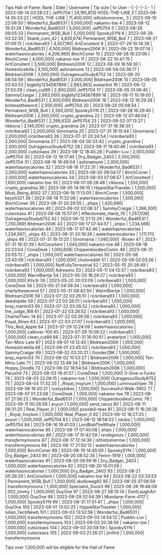Tips Hall of Fame:
Rank | Date | Username | Tip size | to User
:-|:-|:-|-:|:-
1 | 2023-08-14 03:28:23 | Jeff5704 | 24,195,813| HODL-THE-LINE
2 | 2023-08-14 05:33:22 | HODL-THE-LINE | 11,400,000| isthistomorrow_
3 | 2023-08-10 22:08:50 | Wonderful_Bad6531 | 5,000,000| nakamo-toe
4 | 2023-08-12 19:31:26 | Wonderful_Bad6531 | 5,000,000| Jeff5704
5 | 2023-08-26 09:05:33 | Permanent_WSB_Bull | 5,000,000| SpookySYN
6 | 2023-08-26 03:32:35 | Skank_cunt_42 | 4,835,674| Permanent_WSB_Bull
7 | 2023-08-21 01:09:13 | rickribera93 | 4,507,190| ArtConsitent
8 | 2023-07-29 10:14:39 | Wonderful_Bad6531 | 4,500,000| Bitdream200K
9 | 2023-08-22 19:07:14 | waterhasnocalories | 4,206,969| 8inchConer
10 | 2023-08-28 16:23:06 | 8inchConer | 4,000,000| nakamo-toe
11 | 2023-08-22 10:47:15 | ArtConsitent | 3,500,000| Bitdream200K
12 | 2023-08-09 16:59:30 | Homeslicekilla | 3,100,000| ashinamune
13 | 2023-08-04 04:36:17 | Bitdream200K | 3,000,000| OutrageousStudy6752
14 | 2023-08-20 08:54:59 | Wonderful_Bad6531 | 3,000,000| Bitdream200K
15 | 2023-08-05 03:43:53 | bigbilly1234567899 | 2,983,863| avatarbot
16 | 2023-08-12 21:53:39 | clean_cut89 | 2,900,000| Jeff5704
17 | 2023-08-05 01:06:45 | SammyCraigar | 2,663,000| bigbilly1234567899
18 | 2023-08-11 10:19:00 | Wonderful_Bad6531 | 2,500,000| Bitdream200K
19 | 2023-08-12 18:29:28 | birdwastheword | 2,500,000| Jeff5704
20 | 2023-08-20 05:08:54 | Permanent_WSB_Bull | 2,500,000| SpookySYN
21 | 2023-08-28 16:29:45 | Bitdream200K | 2,500,000| crypto_grandma
22 | 2023-08-12 07:48:04 | Wonderful_Bad6531 | 2,266,633| Jeff5704
23 | 2023-08-02 07:13:27 | rikbona | 2,145,000| crypto_grandma
24 | 2023-07-31 18:38:35 | rickribera93 | 2,000,000| Ginomania
25 | 2023-07-31 19:15:44 | Ginomania | 2,000,000| rickribera93
26 | 2023-07-31 20:24:54 | rickribera93 | 2,000,000| Ginomania
27 | 2023-08-04 00:33:42 | crypto_grandma | 2,000,000| OutrageousStudy6752
28 | 2023-08-11 19:40:46 | rickribera93 | 2,000,000| cutsickass
29 | 2023-08-12 18:45:28 | Puddin-Luv | 2,000,000| Jeff5704
30 | 2023-08-12 19:17:45 | Dry_Badger_2403 | 2,000,000| Jeff5704
31 | 2023-08-16 16:49:04 | ashinamune | 2,000,000| waterhasnocalories
32 | 2023-08-16 17:22:31 | Wonderful_Bad6531 | 2,000,000| waterhasnocalories
33 | 2023-08-20 09:04:17 | 8inchConer | 2,000,000| waterhasnocalories
34 | 2023-08-03 07:06:57 | ArtConsitent | 1,650,000| nakamo-toe
35 | 2023-08-01 06:28:48 | rikbona | 1,555,000| crypto_grandma
36 | 2023-08-05 14:56:15 | HippieStarTraveler | 1,500,000| Most_Being_4002
37 | 2023-08-18 11:13:05 | 8inchConer | 1,500,000| keyoh321
38 | 2023-08-18 11:32:06 | waterhasnocalories | 1,500,000| 8inchConer
39 | 2023-08-31 20:29:55 | _ships | 1,420,690| waterhasnocalories
40 | 2023-09-02 02:06:37 | SammyCraigar | 1,266,300| cutsickass
41 | 2023-08-08 15:57:01 | Affectionate_Hand_76 | 1,257,038| OutrageousStudy6752
42 | 2023-06-12 21:12:29 | Wonderful_Bad6531 | 1,250,069| Bitdream200K
43 | 2023-08-17 07:44:57 | _ships | 1,234,568| waterhasnocalories
44 | 2023-08-17 07:42:46 | waterhasnocalories | 1,234,567| _ships
45 | 2023-08-31 20:16:26 | waterhasnocalories | 1,111,111| _ships
46 | 2023-07-31 19:13:20 | Ginomania | 1,060,000| -Boxen
47 | 2023-07-31 19:31:39 | ArtConsitent | 1,040,000| nakamo-toe
48 | 2023-08-18 22:23:04 | ConeDesk | 1,000,608| ChipperdoodlesComic
49 | 2023-08-31 20:05:13 | _ships | 1,000,001| waterhasnocalories
50 | 2023-05-06 23:43:09 | rickribera93 | 1,000,000| chuloreddit
51 | 2023-05-09 02:03:26 | rickribera93 | 1,000,000| NotFullyTerrestrial
52 | 2023-05-10 20:28:49 | rickribera93 | 1,000,000| Adrewmc
53 | 2023-05-11 04:13:37 | rickribera93 | 1,000,000| WarmBiertje
54 | 2023-05-20 18:29:27 | rickribera93 | 1,000,000| Kilv3r
55 | 2023-05-20 20:03:09 | rickribera93 | 1,000,000| ConeDesk
56 | 2023-05-21 04:39:34 | rickribera93 | 1,000,000| charlythesecond
57 | 2023-05-31 08:42:50 | WarmBiertje | 1,000,000| Bitdream200K
58 | 2023-07-22 03:26:51 | rickribera93 | 1,000,000| deedopete
59 | 2023-07-22 03:26:51 | rickribera93 | 1,000,000| bray_martin03
60 | 2023-07-22 03:26:52 | rickribera93 | 1,000,000| the_judge_168
61 | 2023-07-22 03:26:52 | rickribera93 | 1,000,000| CharlieTheo-14
62 | 2023-07-22 03:26:58 | rickribera93 | 1,000,000| Poyal_Rines
63 | 2023-07-22 03:27:07 | rickribera93 | 1,000,000| This_Red_Apple
64 | 2023-07-29 12:24:09 | waterhasnocalories | 1,000,000| catlover-100
65 | 2023-07-29 15:09:22 | rickribera93 | 1,000,000| clean_cut89
66 | 2023-07-31 16:00:51 | avatarbot | 1,000,000| Ten-Mins-Late
67 | 2023-08-01 14:12:45 | Bitdream200K | 1,000,000| Homeslicekilla
68 | 2023-08-01 23:45:02 | rickribera93 | 1,000,000| SammyCraigar
69 | 2023-08-02 03:20:21 | GooderZBK | 1,000,000| bray_martin03
70 | 2023-08-02 10:53:27 | Bitdream200K | 1,000,000| Ten-Mins-Late
71 | 2023-08-02 13:49:34 | Bitdream200K | 1,000,000| Hoppy_Doodle
72 | 2023-08-02 18:54:54 | Bitdream200K | 1,000,000| Parush9
73 | 2023-08-03 19:41:57 | ConeDesk | 1,000,000| 0-Give-a-fucks
74 | 2023-08-03 22:08:15 | nakamo-toe | 1,000,000| OutrageousStudy6752
75 | 2023-08-04 17:32:35 | _Royal_Insylum | 1,000,000| LuminousViper
76 | 2023-08-06 19:20:21 | rustyybikes | 1,000,000| Successful-Walk-3902
77 | 2023-08-07 01:23:08 | ConeDesk | 1,000,000| nakamo-toe
78 | 2023-08-07 21:56:23 | Wonderful_Bad6531 | 1,000,000| ChipperdoodlesComic
79 | 2023-08-11 00:26:59 | avyun | 1,000,000| send_tacoz
80 | 2023-08-11 06:31:20 | Real_Player_0 | 1,000,000| possibili-teas
81 | 2023-08-11 16:26:26 | _Royal_Insylum | 1,000,000| Real_Player_0
82 | 2023-08-12 18:27:25 | avyun | 1,000,000| Jeff5704
83 | 2023-08-12 18:58:02 | zdubs | 1,000,000| Jeff5704
84 | 2023-08-16 19:41:03 | LordBobTheWhale | 1,000,000| waterhasnocalories
85 | 2023-08-17 07:40:08 | _ships | 1,000,000| waterhasnocalories
86 | 2023-08-17 10:42:59 | revdrgonzo | 1,000,000| transfermymoons
87 | 2023-08-17 12:14:36 | isthistomorrow_ | 1,000,000| transfermymoons
88 | 2023-08-17 21:50:13 | waterhasnocalories | 1,000,000| 8inchConer
89 | 2023-08-19 14:45:00 | SpookySYN | 1,000,000| Dry_Badger_2403
90 | 2023-08-20 08:52:35 | Fenrir-1919 | 1,000,000| waterhasnocalories
91 | 2023-08-20 09:59:16 | Dry_Badger_2403 | 1,000,000| waterhasnocalories
92 | 2023-08-20 10:01:59 | waterhasnocalories | 1,000,000| Dry_Badger_2403
93 | 2023-08-21 05:29:29 | ArtConsitent | 1,000,000| nakamo-toe
94 | 2023-08-22 03:33:53 | Permanent_WSB_Bull | 1,000,000| skollywag92
95 | 2023-08-25 07:06:59 | transfermymoons | 1,000,000| Specialist_Duck3
96 | 2023-08-26 19:46:09 | 002_timmy | 1,000,000| GuyOne
97 | 2023-08-27 08:15:14 | DontLaughArt | 1,000,000| GuyOne
98 | 2023-08-29 02:54:39 | Mundane-Farm-4117 | 1,000,000| SpookySYN
99 | 2023-08-31 17:51:47 | _ships | 1,000,000| GuyOne
100 | 2023-09-01 13:02:25 | HippieStarTraveler | 1,000,000| Iulian_TechNewb
101 | 2023-09-03 13:52:56 | Wonderful_Bad6531 | 1,000,000| transfermymoons
102 | 2023-09-03 14:54:12 | Puddin-Luv | 1,000,000| transfermymoons
103 | 2023-09-03 20:38:56 | nakamo-toe | 1,000,000| cutsickass
104 | 2023-09-03 20:59:59 | SpookySYN | 1,000,000| cutsickass
105 | 2023-09-03 21:26:21 | jimfird | 1,000,000| transfermymoons

Tips over 1,000,000 will be eligible for the Hall of Fame
